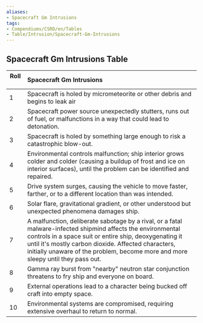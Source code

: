 ```yaml
---
aliases:
- Spacecraft Gm Intrusions
tags:
- Compendiums/CSRD/en/Tables
- Table/Intrusion/Spacecraft-Gm-Intrusions
---
```


## Spacecraft Gm Intrusions Table
|  Roll &nbsp; &nbsp; | Spacecraft Gm Intrusions  |
| ------------- | :----------- |
| 1 | Spacecraft is holed by micrometeorite or other debris and begins to leak air |
| 2 | Spacecraft power source unexpectedly stutters, runs out of fuel, or malfunctions in a way that could lead to detonation. |
| 3 | Spacecraft is holed by something large enough to risk a catastrophic blow-out. |
| 4 | Environmental controls malfunction; ship interior grows colder and colder (causing a buildup of frost and ice on interior surfaces), until the problem can be identified and repaired. |
| 5 | Drive system surges, causing the vehicle to move faster, farther, or to a different location than was intended. |
| 6 | Solar flare, gravitational gradient, or other understood but unexpected phenomena damages ship. |
| 7 | A malfunction, deliberate sabotage by a rival, or a fatal malware-infected shipmind affects the environmental controls in a space suit or entire ship, deoxygenating it until it's mostly carbon dioxide. Affected characters, initially unaware of the problem, become more and more sleepy until they pass out. |
| 8 | Gamma ray burst from "nearby" neutron star conjunction threatens to fry ship and everyone on board. |
| 9 | External operations lead to a character being bucked off craft into empty space. |
| 10 | Environmental systems are compromised, requiring extensive overhaul to return to normal. |